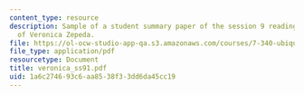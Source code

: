 ```yaml
---
content_type: resource
description: Sample of a student summary paper of the session 9 readings, courtesy
  of Veronica Zepeda.
file: https://ol-ocw-studio-app-qa.s3.amazonaws.com/courses/7-340-ubiquitination-the-proteasome-and-human-disease-fall-2004/1a6c274693c6aa8538f33dd6da45cc19_veronica_ss91.pdf
file_type: application/pdf
resourcetype: Document
title: veronica_ss91.pdf
uid: 1a6c2746-93c6-aa85-38f3-3dd6da45cc19
---
```

